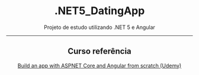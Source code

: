 <h1 align="center"> .NET5_DatingApp </h1>
<p align="center"> Projeto de estudo utilizando .NET 5 e Angular</p>
<hr>
<h2 align="center"> Curso referência </h2> 
<a align="center" href="https://www.udemy.com/course/build-an-app-with-aspnet-core-and-angular-from-scratch/"><p> Build an app with ASPNET Core and Angular from scratch (Udemy)</p> </a>

